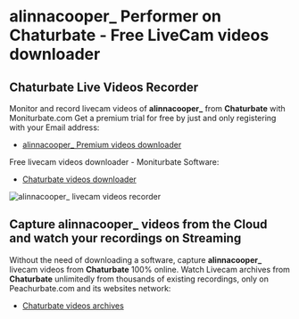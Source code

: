 # alinnacooper_ Performer on Chaturbate - Free LiveCam videos downloader

## Chaturbate Live Videos Recorder

Monitor and record livecam videos of **alinnacooper_** from **Chaturbate** with Moniturbate.com
Get a premium trial for free by just and only registering with your Email address:
* [alinnacooper_ Premium videos downloader](https://moniturbate.com/request-demo-licence-key.html)

Free livecam videos downloader - Moniturbate Software:
* [Chaturbate videos downloader](https://moniturbate.com/moniturbate-download-software.html)

![alinnacooper_ livecam videos recorder](https://peachurnet.com/templates/moniturbate-software.png)


## Capture alinnacooper_ videos from the Cloud and watch your recordings on Streaming

Without the need of downloading a software, capture **alinnacooper_** livecam videos from **Chaturbate** 100% online.
Watch Livecam archives from **Chaturbate** unlimitedly from thousands of existing recordings, only on Peachurbate.com and its websites network:
* [Chaturbate videos archives](https://peachurnet.com/)